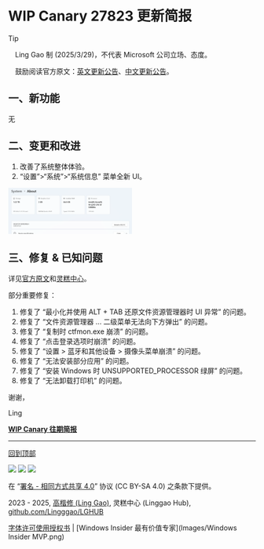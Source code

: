 <SPAN ID = 'HEAD'/>

# WIP Canary 27823 更新简报

> [!TIP]
>
> &emsp;Ling Gao 制 (2025/3/29)，不代表 Microsoft 公司立场、态度。
>
> &emsp;鼓励阅读官方原文：[英文更新公告](https://blogs.windows.com/windows-insider/2025/03/26/announcing-windows-11-insider-preview-build-27823-canary-channel)、[中文更新公告](https://aka.ms/AAvaflp)。

## 一、新功能

无

## 二、变更和改进

1. 改善了系统整体体验。
2. “设置”>“系统”>“系统信息” 菜单全新 UI。

<img src="Images/27823_1.png" width = "50%" />

## 三、修复 & 已知问题

详见[官方原文](https://blogs.windows.com/windows-insider/2025/03/26/announcing-windows-11-insider-preview-build-27823-canary-channel)和[灵糕中心](https://github.com/Lingggao/LGHUB)。

部分重要修复：

1. 修复了 “最小化并使用 ALT + TAB 还原文件资源管理器时 UI 异常” 的问题。
2. 修复了 “文件资源管理器 ... 二级菜单无法向下方弹出” 的问题。
3. 修复了 “复制时 ctfmon.exe 崩溃” 的问题。
4. 修复了 “点击登录选项时崩溃” 的问题。
5. 修复了 “设置 > 蓝牙和其他设备 > 摄像头菜单崩溃” 的问题。
6. 修复了 “无法安装部分应用” 的问题。
7. 修复了 “安装 Windows 时 UNSUPPORTED_PROCESSOR 绿屏” 的问题。
8. 修复了 “无法卸载打印机” 的问题。

谢谢，

Ling

[**WIP Canary 往期简报**](Documents/Canary_Previous)

---

[回到顶部](#HEAD)

<img src="https://mirrors.creativecommons.org/presskit/icons/cc.xlarge.png" width = "3%" /> <img src="https://mirrors.creativecommons.org/presskit/icons/by.xlarge.png" width = "3%" /> <img src="https://mirrors.creativecommons.org/presskit/icons/sa.xlarge.png" width = "3%" />

在 “[署名 - 相同方式共享 4.0](https://creativecommons.org/licenses/by-sa/4.0/legalcode.zh-Hans)” 协议 (CC BY-SA 4.0) 之条款下提供。

2023 - 2025, [高楷修 (Ling Gao)](https://github.com/Lingggao), 灵糕中心 (Linggao Hub), [github.com/Lingggao/LGHUB](https://github.com/Lingggao/LGHUB)

[字体许可使用授权书](Images/字体许可使用授权书.png) | [Windows Insider 最有价值专家](Images/Windows Insider MVP.png)